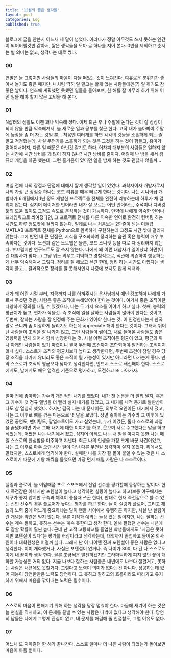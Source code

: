 ```yaml
---
title: "12월의 짧은 생각들"
layout: post
categories: Log
published: true
---
```


블로그에 글을 안쓴지 어느새 세 달이 넘었다. 이러다가 정말 아무것도 쓰지 못하는 인간이 되어버릴것만 같아서, 짧은 생각들을 모아 글 하나를 지어 본다. 0번을 제외하고 순서는 별 의미는 없고, 생각나는 대로 썼다.

### 00
연말은 늘 그렇지만 사람들의 마음이 다들 떠있는 것이 느껴진다.
여유로운 분위기가 좋아서 놀기도 좋은 때지만, 나처럼 딱히 일 말고는 할게 없는 사람들에겐(?) 일 하기도 참 좋은 날이다.
연초에 계획했던 못했던 일들을 돌아보며, 한 해를 잘 마무리 하기 위해 어떤 일을 해야 할지 많은 고민을 해 본다.


### 01
N잡러의 생활도 이젠 꽤나 익숙해 졌다. 이제 퇴근 후나 주말에 논다는 것이 잘 상상이 되지 않을 만큼 익숙해져서, 늘 새로운 일과 공부를 찾곤 한다.
고작 내가 놀아봐야 주말에 늦잠을 좀 더 자는 것일 뿐... 처음엔 여러개를 하면 각각의 것들을 소홀하게 되는 줄 알고 걱정했는데, 
사실 무언가를 소홀하게 되는 것은 그것을 하는 것이 힘들고, 흥미가 떨어져서이지, 다른 일 때문은 아닌것 같기도 하다. 
어차피 대부분의 사람들은 일하지 않는 시간에 시간 낭비를 꽤 많이 하지 않나? 시간 낭비를 줄이자.
어릴때 난 밤을 새서 컴퓨터 게임을 하곤 했는데, 그런 즐거움이 있다면 일을 밤새 하는 것도 괜찮지 않을까... 

### 02
며칠 전에 나의 장점과 단점에 대해서 짧게 생각할 일이 있었다. 과학자이자 개발자로서 나의 가장 큰 장점중 하나는 코드 리뷰를 매우 빠르게 한다는 것이다.
나는 시니어급 개발자가 6개월에서 1년 정도 개발한 프로젝트를 전체를 완전히 리뷰하는데 하루가 채 걸리지 않는다. 
심지어 메이저한 언어라면 내가 잘 모르는 어떤 언어라도, 주석이나 디버깅 툴의 도움 없이도 그정도 속도로 분석하는 것이 가능하다.
만약에 나에게 익숙한 언어나 프레임워크로 씌여졌다면, 그 프로젝트 전체를 다른 익숙한 언어로 완전히 컨버팅 하는 시간도 하루 정도밖에 걸리지 않는다.
일례로 나는 처음보는 2만줄이 넘는 미들급 MATLAB 프로젝트 전체를 Python으로 완벽하게 구현하는데 그정도 시간 밖에 걸리지 않는다.
그에 반면 내 큰 단점은, 지식을 구조화하여 정리하는 습관 혹은 능력이 매우 부족하다는 것이다. 
노션과 같은 노트앱은 물론, 코드 스니펫 등을 따로 다 정리하지 않는다. 부끄럽지만 연구노트도 잘 쓰지 않는다.
나에게 왜 이런 대참사가 일어났냐 하면(이건 대참사가 맞다...) 그냥 뭐든 외우고 기억하고 경험적으로, 직관에 의존하여 행동하는게 너무 익숙해져서 그렇다.
정리를 잘 해보고 싶긴 한데, 정리 하는 시간도 아깝다는 생각이 들고... 결과적으로 정리를 잘 못해서인지 나중에 보지도 않게 되더라.

### 03
내가 꽤 어린 시절 부터, 지금까지 나를 아껴주시는 은사님께서 매번 강조하며 나에게 가르쳐 주셨던 것은, 사람은 좋은 조직에 속해있어야 한다는 것이다.
여기서 좋은 조직이란 다양하게 정의를 내릴 수 있겠으나, 나는 두 가지 요소를 이야기 하고 싶다.
첫째, 능력의 평균치가 높고, 편차가 작을것. 즉 조직에 일을 잘하는 사람들이 많아야 한다는 것이고, 두번째, 잘하는 사람을 잘 인정해 주는 문화가 있어야 한다는 것.
이 인정한다는게 한국말로 쓰니까 좀 이상하게 들리기도 하는데 appreciate 해야 한다는 것이다. 
그래서 뛰어난 사람들이 조직을 잘 나가지 않고, 그런 사람들이 쌓이고, 새로 들어온 사람들도 좋은 영향력을 받게 되어서 함께 성장한다는 것. 
사실 어떤 조직이든 평균이 있고, 평균의 위나 아래인 사람들이 있기 마련이니 결국 두번째 조건까지 조합되어야 발전하는 조직이지 않나 싶다. 
스스로가 조직의 평균치보다 높다고 생각한다면, 두번째 조건이 참일 경우 당장 조직을 나가지 않더라도 좋은 조직이 될 가능성이 있지만 아니라면 나가는게 좋다. 
만약 스스로가 조직의 평균보다 낮다고 생각한다면, 반드시 스스로 쇄신해야 한다. 스스로에게도, 남에게도 매우 엄격한 기준으로 평가하고, 도전하고 또 나아가자.

### 04
얼마 전에 좋아하는 가수와 개인적인 내기를 했었다.
내가 첫 논문을 더 빨리 낼지, 혹은 그 가수가 첫 정규 앨범을 더 빨리 낼지 내기를 했었고, 그 내기를 내적 동기로 발판삼아 나도 참 열심히 했었다.
하지만 결국 나는 내 문제이든, 외부적 요인이든 내기에서 졌고, 나는 그 이후로 뼈를 깎는 마음으로 몇 달을 보냈다. 
정말 좋아하는 가수라 그 이후에 있었던 공연도, 팬미팅도, 팝업스토어도 가고 싶었는데, 
누가 이겼든, 둘다 스스로의 과업을 끝냈더라면 가서 그때 내기에 대한 이야기를 하고, 
웃으며 서로 수고했다는 말을 하고 싶었는데, 어쨌든 나는 내기에서 졌고, 심지어 아직도 나는 내 일을 마치지 못한 나는 매일 스스로의 한심함을 마주하고 지낸다.
최근 나의 인생을 가장 크게 바꾼 사건이었고, 나는 그 이후로 아주 오랜 시간 일이 아닌 다른 무언갈 생각하며 살지 못했다.
위에서도 말했지만, 스스로에게 엄격해야 한다. 실패한 나를 가장 잘 몰아 붙일 수 있는 것은 나 스스로이기 때문에 기왕 채찍을 들었으면 가장 먼저 때릴 사람은 나 스스로이다.

### 05
실링과 플로어, 늘 이맘때쯤 프로 스포츠에서 신입 선수를 평가할때 등장하는 말이다. 
현재 즉전감은 아니지만 포텐셜이 높다고 생각하면 실링이 높다고 하고(보통 야구에서는 제구가 좋지 않지만 구속과 체격이 좋을때 쓰곤 한다), 
반대로 현재 즉전감으로 쓸 수 있는 신인 선수의 경우 플로어가 높다는 평가를 하곤 한다.
늘 이 실링과 플로어, 그리고 재능과 노력 중에 어느게 중요하냐는 말이 팬들 사이에서 유행하곤 하지만, 사실 난 실링이란 개념을 약간은 믿지 않는다. 
물론 기적과 예외는 늘상 있는 일이지만, 나는 잘하는 선수는 계속 잘하고, 못하는 선수는 계속 못한다고 생각 한다.
올해 잘했던 선수는 내년에도 잘할 확률이 훨씬 높다. 근데 난 고작 고등학교를 졸업한 학생들에게도 "지금은 못하지만 포텐셜이 있다"는 평가를 허상이라고 생각하는데,
대학까지 졸업하고 들어온 회사원이나 대학원생은 어떨까 싶다. 그래서 난 이 나이엔 진짜 포텐셜이 좋은 사람은 없다고 생각한다. 이미 개화했거나, 사실은 포텐셜이 없거나.
즉 나이가 30이 다 된 나 스스로도 이게 내 끝이라 생각 한다. 물론 조금씩은 발전하겠지만 드라마틱하게 피지 않던 꽃이 개화할 가능성은 거의 없다. 
지금 나보다 잘하는 사람들은 내년에도 나보다 잘할거고, 못하는 사람은 내년에도 못할거다. 그렇다고 노력이 의미가 없다는건 아니다.
성공하는데 있어 재능이 당연한만큼 노력도 당연하다. 그 못하고 잘하고의 흐름이라도 따라가고 유지하기 위해서 마음을 깎아내는 노력은 필수이다.

### 06
스스로의 마음이 편해지기 위해 하는 생각을 당장 멈춰야 한다. 
마음에 새겨야 하는 것은 늘 현실을 직시하고, 이 문제를 끝낼 수 있는 사람은 나밖에 없다고 생각해야 한다.
당연히 남들은 나에게 그렇게 관심이 없고, 내 문제를 해결해 줄 친절함도, 그럴 이유도 없다.

### 07
어느새 또 지옥같던 한 해가 끝나간다. 스스로 얼마나 더 나은 사람이 되었는가 돌아보면 마음이 아플 뿐이다.  

